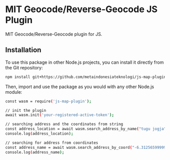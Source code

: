 # MIT Geocode/Reverse-Geocode JS Plugin

MIT Geocode/Reverse-Geocode plugin for JS.

## Installation

To use this package in other Node.js projects, you can install it directly from the Git repository:

```sh
npm install git+https://github.com/metaindonesiateknologi/js-map-plugin.git
```

Then, import and use the package as you would with any other Node.js module:

```sh
const wasm = require('js-map-plugin');

// init the plugin
await wasm.init('your-registered-active-token');

// searching address and the coordinates from string
const address_location = await wasm.search_address_by_name("tugu jogja");
console.log(address_location);

// searching for address from coordinates
const address_name = await wasm.search_address_by_coord("-6.3125659999999995", "106.8620154");
console.log(address_name);
```
